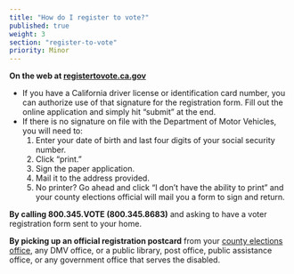 ```yaml
---
title: "How do I register to vote?"
published: true
weight: 3
section: "register-to-vote"
priority: Minor
---
```


**On the web at [registertovote.ca.gov](https://www.registertovote.ca.gov)**
- If you have a California driver license or identification card number, you can authorize use of that signature for the registration form.  Fill out the online application and simply hit “submit” at the end.
- If there is no signature on file with the Department of Motor Vehicles, you will need to:
	1. Enter your date of birth and last four digits of your social security number.
	2. Click “print.”
	3. Sign the paper application.
    4. Mail it to the address provided.
    5. No printer? Go ahead and click “I don’t have the ability to print” and your county elections official will mail you a form to sign and return.

**By calling 800.345.VOTE (800.345.8683)** and asking to have a voter registration form sent to your home.  

**By picking up an official registration postcard** from your [county elections 	office](http://www.sos.ca.gov/elections/voting-resources/county-elections-offices/), any DMV office, or a public library, post office, public assistance 	office, or any government office that serves the disabled.
